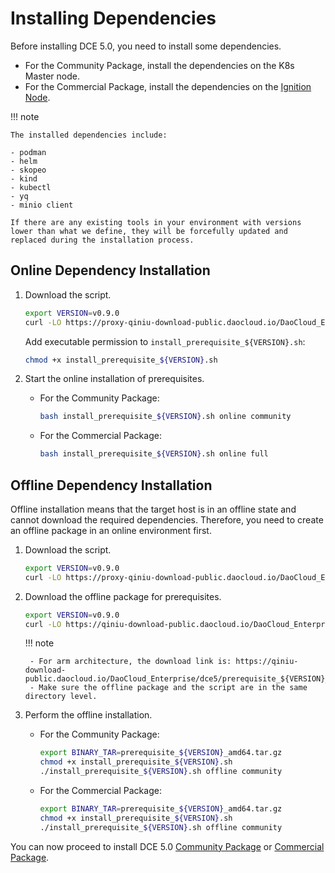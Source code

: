 # Installing Dependencies

Before installing DCE 5.0, you need to install some dependencies.

- For the Community Package, install the dependencies on the K8s Master node.
- For the Commercial Package, install the dependencies on the [Ignition Node](./commercial/deploy-arch.md).

!!! note

    The installed dependencies include:

    - podman
    - helm
    - skopeo
    - kind
    - kubectl
    - yq
    - minio client
    
    If there are any existing tools in your environment with versions lower than what we define, they will be forcefully updated and replaced during the installation process.

## Online Dependency Installation

1. Download the script.

    ```bash
    export VERSION=v0.9.0
    curl -LO https://proxy-qiniu-download-public.daocloud.io/DaoCloud_Enterprise/dce5/install_prerequisite_${VERSION}.sh
    ```

    Add executable permission to `install_prerequisite_${VERSION}.sh`:

    ```bash
    chmod +x install_prerequisite_${VERSION}.sh
    ```

2. Start the online installation of prerequisites.

    - For the Community Package:

        ```bash
        bash install_prerequisite_${VERSION}.sh online community
        ```

    - For the Commercial Package:

        ```bash
        bash install_prerequisite_${VERSION}.sh online full
        ```

## Offline Dependency Installation

Offline installation means that the target host is in an offline state and cannot download the required dependencies. Therefore, you need to create an offline package in an online environment first.

1. Download the script.

    ```bash
    export VERSION=v0.9.0
    curl -LO https://proxy-qiniu-download-public.daocloud.io/DaoCloud_Enterprise/dce5/install_prerequisite_${VERSION}.sh
    ```

2. Download the offline package for prerequisites.

    ```bash
    export VERSION=v0.9.0
    curl -LO https://qiniu-download-public.daocloud.io/DaoCloud_Enterprise/dce5/prerequisite_${VERSION}_amd64.tar.gz
    ```

    !!! note

        - For arm architecture, the download link is: https://qiniu-download-public.daocloud.io/DaoCloud_Enterprise/dce5/prerequisite_${VERSION}_arm64.tar.gz
        - Make sure the offline package and the script are in the same directory level.

3. Perform the offline installation.

    - For the Community Package:

        ```bash
        export BINARY_TAR=prerequisite_${VERSION}_amd64.tar.gz
        chmod +x install_prerequisite_${VERSION}.sh
        ./install_prerequisite_${VERSION}.sh offline community
        ```

    - For the Commercial Package:

        ```bash
        export BINARY_TAR=prerequisite_${VERSION}_amd64.tar.gz
        chmod +x install_prerequisite_${VERSION}.sh
        ./install_prerequisite_${VERSION}.sh offline community
        ```

You can now proceed to install DCE 5.0 [Community Package](community/resources.md) or [Commercial Package](commercial/deploy-requirements.md).
